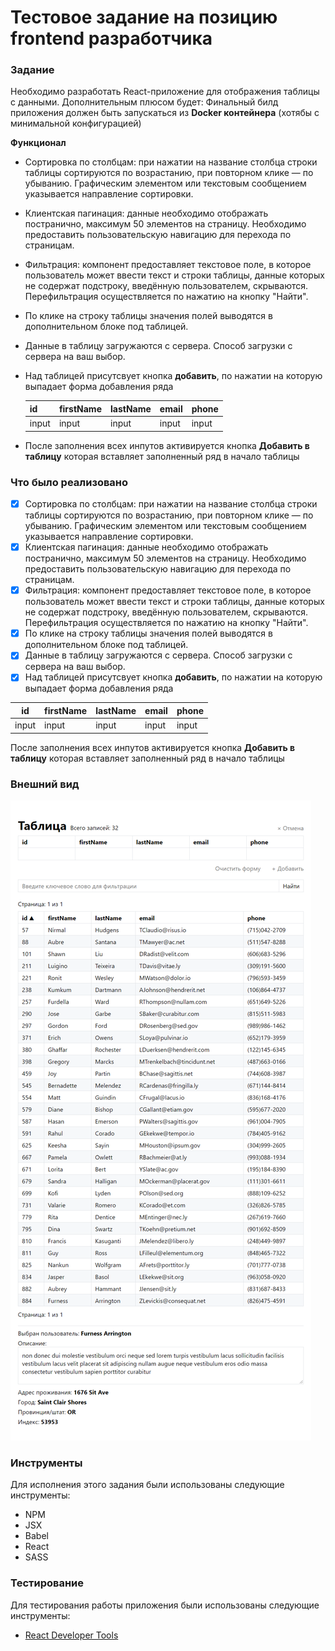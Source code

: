# Тестовое задание на позицию frontend разработчика

### Задание

Необходимо разработать React-приложение для отображения таблицы с данными. Дополнительным плюсом будет: Финальный билд приложения должен быть запускаться из **Docker контейнера** (хотябы с минимальной конфигурацией)

**Функционал**

- Сортировка по столбцам: при нажатии на название столбца строки таблицы сортируются по возрастанию, при повторном клике — по убыванию. Графическим элементом или текстовым сообщением указывается направление сортировки.

- Клиентская пагинация: данные необходимо отображать постранично, максимум 50 элементов на страницу. Необходимо предоставить пользовательскую навигацию для перехода по страницам.

- Фильтрация: компонент предоставляет текстовое поле, в которое пользователь может ввести текст и строки таблицы, данные которых не содержат подстроку, введённую пользователем, скрываются. Перефильтрация осуществляется по нажатию на кнопку "Найти".

- По клике на строку таблицы значения полей выводятся в дополнительном блоке под таблицей.

- Данные в таблицу загружаются с сервера. Способ загрузки с сервера на ваш выбор.

- Над таблицей присутсвует кнопка **добавить**, по нажатии на которую выпадает форма добавления ряда 

	| id    | firstName | lastName | email | phone |
	| ----- | --------- | -------- | ----- | ----- |
	| input | input     | input    | input | input |

- После заполнения всех инпутов активируется кнопка **Добавить в таблицу** которая вставляет заполненный ряд в начало таблицы

### Что было реализовано

- [x] Сортировка по столбцам: при нажатии на название столбца строки таблицы сортируются по возрастанию, при повторном клике — по убыванию. Графическим элементом или текстовым сообщением указывается направление сортировки.
- [x]  Клиентская пагинация: данные необходимо отображать постранично, максимум 50 элементов на страницу. Необходимо предоставить пользовательскую навигацию для перехода по страницам.
- [x] Фильтрация: компонент предоставляет текстовое поле, в которое пользователь может ввести текст и строки таблицы, данные которых не содержат подстроку, введённую пользователем, скрываются. Перефильтрация осуществляется по нажатию на кнопку "Найти".
- [x] По клике на строку таблицы значения полей выводятся в дополнительном блоке под таблицей.
- [x] Данные в таблицу загружаются с сервера. Способ загрузки с сервера на ваш выбор.
- [x] Над таблицей присутсвует кнопка **добавить**, по нажатии на которую выпадает форма добавления ряда 

| id    | firstName | lastName | email | phone |
| ----- | --------- | -------- | ----- | ----- |
| input | input     | input    | input | input |

После заполнения всех инпутов активируется кнопка **Добавить в таблицу** которая вставляет заполненный ряд в начало таблицы

### Внешний вид

![Screenshot](Screenshot.png)

### Инструменты

Для исполнения этого задания были использованы следующие инструменты:

- NPM
- JSX
- Babel
- React
- SASS

### Тестирование

Для тестирования работы приложения были использованы следующие инструменты:

- [React Developer Tools](https://chrome.google.com/webstore/detail/react-developer-tools/fmkadmapgofadopljbjfkapdkoienihi?hl=ru)